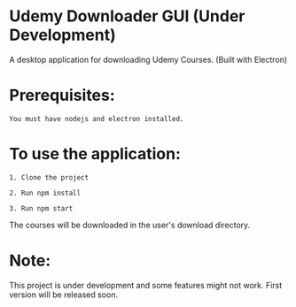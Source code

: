 # Udemy Downloader GUI (Under Development)
A desktop application for downloading Udemy Courses. (Built with Electron)

# Prerequisites:
```
You must have nodejs and electron installed.
```

# To use the application:
```
1. Clone the project
```
```
2. Run npm install 
```
```
3. Run npm start
```


The courses will be downloaded in the user's download directory.



# Note: 
This project is  under development and some features might not work. First version will be released soon.

 
